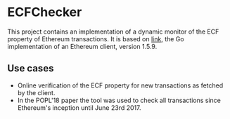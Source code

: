 # ECFChecker

This project contains an implementation of a dynamic monitor of the ECF property of Ethereum transactions.
It is based on [link](https://github.com/ethereum/go-ethereum "_geth_"), the Go implementation of an Ethereum client, version 1.5.9.

## Use cases
 - Online verification of the ECF property for new transactions as fetched by the client.
 - In the POPL'18 paper the tool was used to check all transactions since Ethereum's inception until June 23rd 2017.

